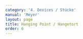 ```yaml
---
category: '4. Devices / Stücke'
manual: 'Meyer'
layout: page
title: Hanging Point / Hangetort
order: 6
---
```


<link rel="import" href="/bower_components/polymer/polymer.html">
<link rel="import" href="shared-styles.html">

<dom-module id="{{ page.url | split:'/' | last | remove: '.html' }}-element">
  <template>
    <style include="shared-styles">
      :host {
        display: block;

        padding: 10px;
      }
    </style>

    <div class="card">

      <h1>{{ page.title }}</h1>

      <h2>First Device</h2>
      <blockquote><p>In the pre-fencing strike forcefully from your left above you through toward his face in a sweep, once, twice, and the third time don’t let your sword swing out before your face but twist it into the Hanging Point, as shown on the right hand side of figure F [large figure] and as taught before, and do this a number of times until you see your opportunity to attack with an element, but if your opponent strikes to you during this (while you stand thus in the Hanging Point) from above, or high traverse, or from below to your fingers, or against your head on the left, then step soon out to your left with the left foot behind the right, and twitch at the same time as he strikes, your sword thus hangs from above you against your right shoulder, from here step and strike at the same time as him left to his head, pull the pommel hard to your inward arm in this strike onto the flat, then swing your blade on forcefully to his head. hold your pommel thus hard on your arm and wrench thus out above you with outstretched blade to your left, let this wrench thus fly over your head and traverse strike strong to his left.</p></blockquote>

      <img class="card-image" src="/manuals/meyer/images/Meyer_1570_Longsword_F.jpg">

      <h2>Second Device</h2>
      <blockquote><p>But if he strikes to your right side from above, then catch his strike on your blade’s flat and step out to his right, or stay with your blade (just as the blades have struck together) on the side and wind the short edge inwards to his head, twist nimbly with the sword into the Long Point from the wind, such that you smite his after work away from you, but if he fences in to you from below your blade to your right ear, away from what happens, then twist yet again into the long point with the long edge below, thus setting aside his blade, yet while you displace at the same time also step nimbly with the left foot to his right and thrust your pommel (just as the parry is about to engage) through under your right arm, thus raise your sword high with crossed hands, and hit again nimbly upward with the half edge to his right ear, if he displaces this then let the blade flow off near your right, and step back again with your left foot and meanwhile with your back step strike a forceful middle strike, traverse over to his left ear or arm, then pull out. What would be fenced further is easily taken onward from here.</p></blockquote>
    </div>
  </template>

  <script>
    Polymer({
      is: '{{ page.url | split:'/' | last | remove: '.html' }}-element',
    });
  </script>
</dom-module>